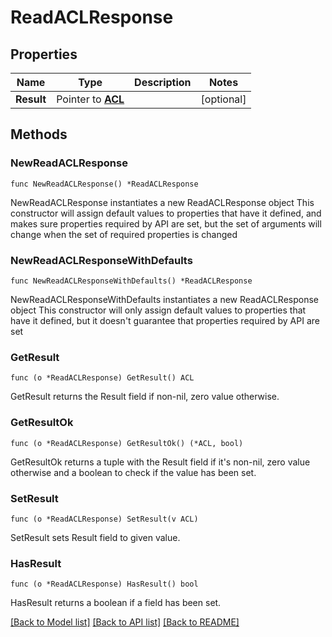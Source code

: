 # ReadACLResponse

## Properties

Name | Type | Description | Notes
------------ | ------------- | ------------- | -------------
**Result** | Pointer to [**ACL**](ACL.md) |  | [optional] 

## Methods

### NewReadACLResponse

`func NewReadACLResponse() *ReadACLResponse`

NewReadACLResponse instantiates a new ReadACLResponse object
This constructor will assign default values to properties that have it defined,
and makes sure properties required by API are set, but the set of arguments
will change when the set of required properties is changed

### NewReadACLResponseWithDefaults

`func NewReadACLResponseWithDefaults() *ReadACLResponse`

NewReadACLResponseWithDefaults instantiates a new ReadACLResponse object
This constructor will only assign default values to properties that have it defined,
but it doesn't guarantee that properties required by API are set

### GetResult

`func (o *ReadACLResponse) GetResult() ACL`

GetResult returns the Result field if non-nil, zero value otherwise.

### GetResultOk

`func (o *ReadACLResponse) GetResultOk() (*ACL, bool)`

GetResultOk returns a tuple with the Result field if it's non-nil, zero value otherwise
and a boolean to check if the value has been set.

### SetResult

`func (o *ReadACLResponse) SetResult(v ACL)`

SetResult sets Result field to given value.

### HasResult

`func (o *ReadACLResponse) HasResult() bool`

HasResult returns a boolean if a field has been set.


[[Back to Model list]](../README.md#documentation-for-models) [[Back to API list]](../README.md#documentation-for-api-endpoints) [[Back to README]](../README.md)


